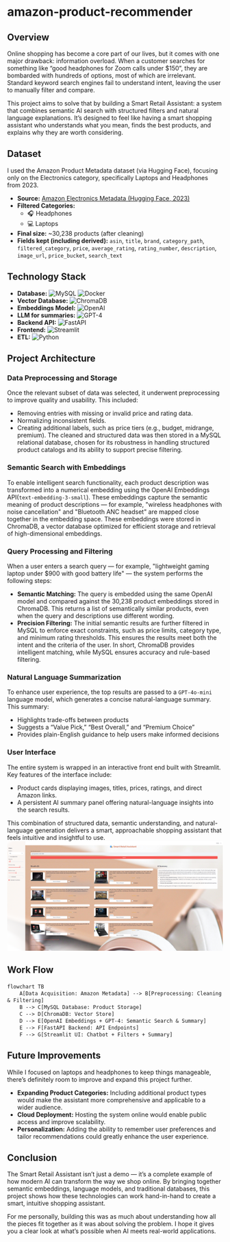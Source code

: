 # amazon-product-recommender
## Overview
Online shopping has become a core part of our lives, but it comes with one major drawback: information overload. When a customer searches for something like “good headphones for Zoom calls under $150”, they are bombarded with hundreds of options, most of which are irrelevant. Standard keyword search engines fail to understand intent, leaving the user to manually filter and compare.

This project aims to solve that by building a Smart Retail Assistant: a system that combines semantic AI search with structured filters and natural language explanations. It’s designed to feel like having a smart shopping assistant who understands what you mean, finds the best products, and explains why they are worth considering.

## Dataset
I used the Amazon Product Metadata dataset (via Hugging Face), focusing only on the Electronics category, specifically Laptops and Headphones from 2023.
- **Source:** [Amazon Electronics Metadata (Hugging Face, 2023)](https://huggingface.co/datasets/McAuley-Lab/Amazon-Reviews-2023)
- **Filtered Categories:**
  - 🎧 Headphones
  - 💻 Laptops
- **Final size:** ~30,238 products (after cleaning)
- **Fields kept (including derived):** `asin`, `title`, `brand`, `category_path`, `filtered_category`, `price`, `average_rating`, `rating_number`, `description`, `image_url`, `price_bucket`, `search_text`

## Technology Stack
- **Database:** ![MySQL](https://img.shields.io/badge/MySQL-4479A1?style=flat&logo=mysql&logoColor=white) ![Docker](https://img.shields.io/badge/Docker-2496ED?style=flat&logo=docker&logoColor=white) 
- **Vector Database:** ![ChromaDB](https://img.shields.io/badge/ChromaDB-000000?style=flat&logo=sqlite&logoColor=white)
- **Embeddings Model:** ![OpenAI](https://img.shields.io/badge/OpenAI-412991?style=flat&logo=openai&logoColor=white)
- **LLM for summaries:** ![GPT-4](https://img.shields.io/badge/GPT--4-00BFFF?style=flat&logo=openai&logoColor=white)
- **Backend API:** ![FastAPI](https://img.shields.io/badge/FastAPI-009688?style=flat&logo=fastapi&logoColor=white)
- **Frontend:** ![Streamlit](https://img.shields.io/badge/Streamlit-FF4B4B?style=flat&logo=streamlit&logoColor=white)
- **ETL:** ![Python](https://img.shields.io/badge/Python-3776AB?style=flat&logo=python&logoColor=white)

## Project Architecture
### Data Preprocessing and Storage
Once the relevant subset of data was selected, it underwent preprocessing to improve quality and usability. This included:
 - Removing entries with missing or invalid price and rating data.
 - Normalizing inconsistent fields.
 - Creating additional labels, such as price tiers (e.g., budget, midrange, premium).
The cleaned and structured data was then stored in a MySQL relational database, chosen for its robustness in handling structured product catalogs and its ability to support precise filtering.

### Semantic Search with Embeddings
To enable intelligent search functionality, each product description was transformed into a numerical embedding using the OpenAI Embeddings API(`text-embedding-3-small`). These embeddings capture the semantic meaning of product descriptions — for example, "wireless headphones with noise cancellation" and "Bluetooth ANC headset" are mapped close together in the embedding space.
These embeddings were stored in ChromaDB, a vector database optimized for efficient storage and retrieval of high-dimensional embeddings.

### Query Processing and Filtering
When a user enters a search query — for example, "lightweight gaming laptop under $900 with good battery life" — the system performs the following steps:
  - **Semantic Matching:** The query is embedded using the same OpenAI model and compared against the 30,238 product embeddings stored in ChromaDB. This returns a list of semantically similar products, even when the query and descriptions use different wording.
  - **Precision Filtering:** The initial semantic results are further filtered in MySQL to enforce exact constraints, such as price limits, category type, and minimum rating thresholds. This ensures the results meet both the intent and the criteria of the user.
In short, ChromaDB provides intelligent matching, while MySQL ensures accuracy and rule-based filtering.

### Natural Language Summarization
To enhance user experience, the top results are passed to a `GPT-4o-mini` language model, which generates a concise natural-language summary. This summary:
  - Highlights trade-offs between products
  - Suggests a “Value Pick,” “Best Overall,” and “Premium Choice”
  - Provides plain-English guidance to help users make informed decisions

### User Interface
The entire system is wrapped in an interactive front end built with Streamlit. Key features of the interface include:
  - Product cards displaying images, titles, prices, ratings, and direct Amazon links.
  - A persistent AI summary panel offering natural-language insights into the search results.

This combination of structured data, semantic understanding, and natural-language generation delivers a smart, approachable shopping assistant that feels intuitive and insightful to use.
![Screenshot of UI](https://github.com/RamyaSelvaraj29/amazon-product-recommender/blob/main/src/web%20sample.png)

## Work Flow
```mermaid
flowchart TB
    A[Data Acquisition: Amazon Metadata] --> B[Preprocessing: Cleaning & Filtering]
    B --> C[MySQL Database: Product Storage]
    C --> D[ChromaDB: Vector Store]
    D --> E[OpenAI Embeddings + GPT-4: Semantic Search & Summary]
    E --> F[FastAPI Backend: API Endpoints]
    F --> G[Streamlit UI: Chatbot + Filters + Summary]
```
## Future Improvements
While I focused on laptops and headphones to keep things manageable, there’s definitely room to improve and expand this project further. 
  - **Expanding Product Categories:** Including additional product types would make the assistant more comprehensive and applicable to a wider audience.
  - **Cloud Deployment:** Hosting the system online would enable public access and improve scalability.
  - **Personalization:** Adding the ability to remember user preferences and tailor recommendations could greatly enhance the user experience.
    
## Conclusion
The Smart Retail Assistant isn’t just a demo — it’s a complete example of how modern AI can transform the way we shop online. By bringing together semantic embeddings, language models, and traditional databases, this project shows how these technologies can work hand-in-hand to create a smart, intuitive shopping assistant.

For me personally, building this was as much about understanding how all the pieces fit together as it was about solving the problem. I hope it gives you a clear look at what’s possible when AI meets real-world applications.
